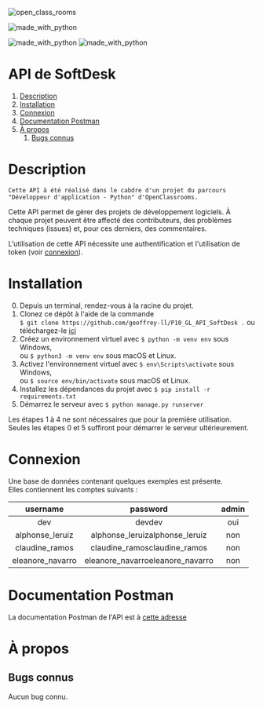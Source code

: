 ![open_class_rooms](https://img.shields.io/badge/OpenClasssrooms-Project1-limegreen?labelColor=blueviolet&style=plastic)


![made_with_python](https://img.shields.io/badge/Made%20With-Python_3.6.5-darkgreen?logo=python&labelColor=red&style=plastic)

![made_with_python](https://img.shields.io/badge/Made%20With-Django_3.2.12-darkgreen?logo=python&labelColor=red&style=plastic)
![made_with_python](https://img.shields.io/badge/Made%20With-djangorestframework_3.13.1-darkgreen?logo=python&labelColor=red&style=plastic)


# API de SoftDesk #


1.  [Description](#description)
2.  [Installation](#installation)
3.  [Connexion](#connexion)
4.  [Documentation Postman](#doc_postman)
5.  [À propos](#a-propos)
    1.  [Bugs connus](#bugs-connus)


# Description <a name="description"></a> #


    Cette API à été réalisé dans le cabdre d'un projet du parcours 
    "Développeur d'application - Python" d'OpenClassrooms.

Cette API permet de gérer des projets de développement logiciels. À chaque projet peuvent être affecté des contributeurs, des problèmes techniques (issues) et, pour ces derniers, des commentaires.

L'utilisation de cette API nécessite une authentification et l'utilisation de token (voir [connexion](#connexion)).


# Installation <a name="installation"></a> #


0.  Depuis un terminal, rendez-vous à la racine du projet.
1.  Clonez ce dépôt à l'aide de la commande\
    `$ git clone https://github.com/geoffrey-ll/P10_GL_API_SoftDesk .` ou téléchargez-le [ici](https://github.com/geoffrey-ll/P10_GL_API_SoftDesk/archive/refs/heads/master.zip)
2.  Créez un environnement virtuel avec `$ python -m venv env` sous Windows,\
    ou `$ python3 -m venv env` sous macOS et Linux.
3.  Activez l'environnement virtuel avec `$ env\Scripts\activate` sous Windows,\
    ou `$ source env/bin/activate` sous macOS et Linux.
4.  Installez les dépendances du projet avec `$ pip install -r requirements.txt`
5.  Démarrez le serveur avec `$ python manage.py runserver`

Les étapes 1 à 4 ne sont nécessaires que pour la première utilisation.\
Seules les étapes 0 et 5 suffiront pour démarrer le serveur ultérieurement.


# Connexion <a name="connexion"></a> #

Une base de données contenant quelques exemples est présente.\
Elles contiennent les comptes suivants :


|     username     |             password             | admin |
|:----------------:|:--------------------------------:|:-----:|
|       dev        |              devdev              |  oui  |
| alphonse_leruiz  |  alphonse_leruizalphonse_leruiz  |  non  |
|  claudine_ramos  |   claudine_ramosclaudine_ramos   |  non  |
| eleanore_navarro | eleanore_navarroeleanore_navarro |  non  |


# Documentation Postman <a name="doc_postman"></a> #


La documentation Postman de l'API est à [cette adresse](https://documenter.getpostman.com/view/20658594/UyrAGcw7)


# À propos <a name="a-propos"></a> #


## Bugs connus <a name="bugs-connus"></a> #


Aucun bug connu.
